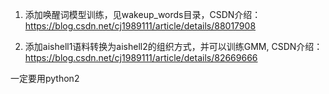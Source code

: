1. 添加唤醒词模型训练，见wakeup_words目录，CSDN介绍：https://blog.csdn.net/cj1989111/article/details/88017908

2. 添加aishell1语料转换为aishell2的组织方式，并可以训练GMM, CSDN介绍： https://blog.csdn.net/cj1989111/article/details/82669666

一定要用python2
